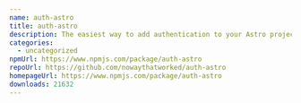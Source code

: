 ```yaml
---
name: auth-astro
title: auth-astro
description: The easiest way to add authentication to your Astro project!
categories:
  - uncategorized
npmUrl: https://www.npmjs.com/package/auth-astro
repoUrl: https://github.com/nowaythatworked/auth-astro
homepageUrl: https://www.npmjs.com/package/auth-astro
downloads: 21632
---
```

